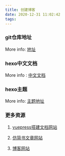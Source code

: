 ```yaml
---
title: 创建博客
date: 2020-12-31 11:02:42
tags:
---
```



### git仓库地址

More info: [地址](https://github.com/xue453570847/hexo)


### hexo中文文档

More info : [中文文档](https://hexo.io/zh-cn/docs/commands)

### hexo主题

More info: [主题地址](https://codechina.csdn.net/mirrors/Fechin/hexo-theme-diaspora?utm_source=csdn_github_accelerator)

### 更多资源

1. [vuepress搭建文档网站](http://doc.xuezsl.com/)

2. [仿简书文章网站](http://www.xuezsl.com/)

3. [博客网站](http://hexo.xuezsl.com/)
